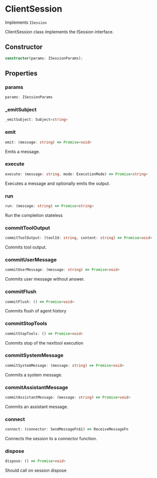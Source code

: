 # ClientSession

Implements `ISession`

ClientSession class implements the ISession interface.

## Constructor

```ts
constructor(params: ISessionParams);
```

## Properties

### params

```ts
params: ISessionParams
```

### _emitSubject

```ts
_emitSubject: Subject<string>
```

### emit

```ts
emit: (message: string) => Promise<void>
```

Emits a message.

### execute

```ts
execute: (message: string, mode: ExecutionMode) => Promise<string>
```

Executes a message and optionally emits the output.

### run

```ts
run: (message: string) => Promise<string>
```

Run the completion stateless

### commitToolOutput

```ts
commitToolOutput: (toolId: string, content: string) => Promise<void>
```

Commits tool output.

### commitUserMessage

```ts
commitUserMessage: (message: string) => Promise<void>
```

Commits user message without answer.

### commitFlush

```ts
commitFlush: () => Promise<void>
```

Commits flush of agent history

### commitStopTools

```ts
commitStopTools: () => Promise<void>
```

Commits stop of the nexttool execution

### commitSystemMessage

```ts
commitSystemMessage: (message: string) => Promise<void>
```

Commits a system message.

### commitAssistantMessage

```ts
commitAssistantMessage: (message: string) => Promise<void>
```

Commits an assistant message.

### connect

```ts
connect: (connector: SendMessageFn$1) => ReceiveMessageFn
```

Connects the session to a connector function.

### dispose

```ts
dispose: () => Promise<void>
```

Should call on session dispose
